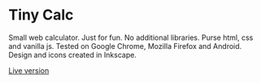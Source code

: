 Tiny Calc
=========

Small web calculator. Just for fun. No additional libraries. Purse html, css and
vanilla js. Tested on Google Chrome, Mozilla Firefox and Android. Design and
icons created in Inkscape.

[Live version](http://blendsoul.com/tiny-calc)
